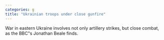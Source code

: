 ```yaml
---
categories: g
title: "Ukrainian troops under close gunfire"
---
```

War in eastern Ukraine involves not only artillery strikes, but close combat, as the BBC"s Jonathan Beale finds.